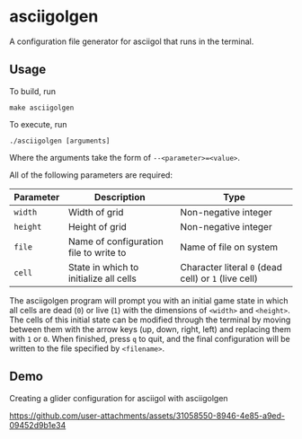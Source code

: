 # asciigolgen

A configuration file generator for asciigol that runs in the terminal.

## Usage

To build, run
```
make asciigolgen
```

To execute, run
```
./asciigolgen [arguments]
```

Where the arguments take the form of `--<parameter>=<value>`.

All of the following parameters are required:

| Parameter | Description                            | Type                                                 |
|-----------|----------------------------------------|------------------------------------------------------|
| `width`   | Width of grid                          | Non-negative integer                                 |
| `height`  | Height of grid                         | Non-negative integer                                 |
| `file`    | Name of configuration file to write to | Name of file on system                               |
| `cell`    | State in which to initialize all cells | Character literal `0` (dead cell) or `1` (live cell) | 

The asciigolgen program will prompt you with an initial game state in which all cells are dead (`0`) or live (`1`) with the dimensions of `<width>` and `<height>`. The cells of this initial state can be modified through the terminal by moving between them with the arrow keys (up, down, right, left) and replacing them with `1` or `0`. When finished, press `q` to quit, and the final configuration will be written to the file specified by `<filename>`.

## Demo

Creating a glider configuration for asciigol with asciigolgen

https://github.com/user-attachments/assets/31058550-8946-4e85-a9ed-09452d9b1e34

